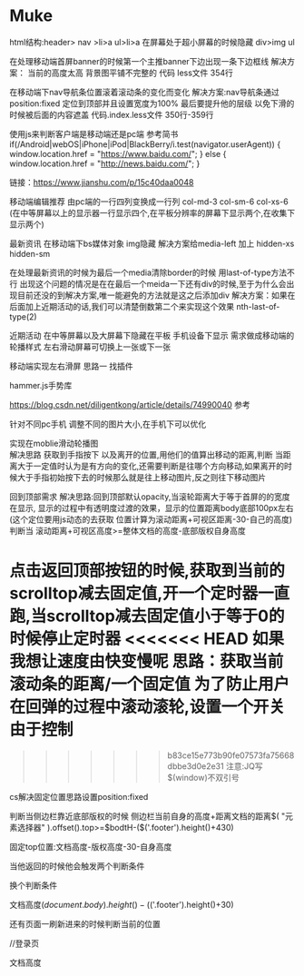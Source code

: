 # Muke

html结构:header> nav >li>a 
				 ul>li>a
		在屏幕处于超小屏幕的时候隐藏
		div>img
			ul




在处理移动端首屏banner的时候第一个主推banner下边出现一条下边框线
解决方案： 当前的高度太高 背景图平铺不完整的
代码 less文件 354行

在移动端下nav导航条位置滚着滚动条的变化而变化
解决方案:nav导航条通过position:fixed 定位到顶部并且设置宽度为100% 最后要提升他的层级 以免下滑的时候被后面的内容遮盖
代码.index.less文件 350行-359行


使用js来判断客户端是移动端还是pc端
参考简书
if(/Android|webOS|iPhone|iPod|BlackBerry/i.test(navigator.userAgent)) {
    window.location.href = "https://www.baidu.com/";
} else {
    window.location.href = "http://news.baidu.com/";
}


链接：https://www.jianshu.com/p/15c40daa0048

移动端编辑推荐
由pc端的一行四列变换成一行列
col-md-3  col-sm-6 col-xs-6 (在中等屏幕以上的显示器一行显示四个,在平板分辨率的屏幕下显示两个,在收集下显示两个)

最新资讯
在移动端下bs媒体对象 img隐藏
解决方案给media-left 加上 hidden-xs hidden-sm

在处理最新资讯的时候为最后一个media清除border的时候 用last-of-type方法不行
出现这个问题的情况是在在最后一个meida一下还有div的时候,至于为什么会出现目前还没的到解决方案,唯一能避免的方法就是这之后添加div
解决方案：如果在后面加上近期活动的话,我们可以清楚倒数第二个来实现这个效果
nth-last-of-type(2)

近期活动 在中等屏幕以及大屏幕下隐藏在平板 手机设备下显示
需求做成移动端的轮播样式 左右滑动屏幕可切换上一张或下一张


移动端实现左右滑屏
思路一 找插件

hammer.js手势库

https://blog.csdn.net/diligentkong/article/details/74990040 参考

针对不同pc手机 调整不同的图片大小,在手机下可以优化


实现在moblie滑动轮播图  
解决思路 获取到手指按下 以及离开的位置,用他们的值算出移动的距离,判断 当距离大于一定值时认为是有方向的变化,还需要判断是往哪个方向移动,如果离开的时候大于手指初始按下去的时候那么就是往上移动图片,反之则往下移动图片



回到顶部需求
解决思路:回到顶部默认opacity,当滚轮距离大于等于首屏的的宽度在显示, 显示的过程中有透明度过渡的效果，显示的位置距离body底部100px左右(这个定位要用js动态的去获取 位置计算为滚动距离+可视区距离-30-自己的高度)
判断当 滚动距离+可视区高度>=整体文档的高度-底部版权自身高度


点击返回顶部按钮的时候,获取到当前的scrolltop减去固定值,开一个定时器一直跑,当scrolltop减去固定值小于等于0的时候停止定时器
<<<<<<< HEAD
如果我想让速度由快变慢呢
思路：获取当前滚动条的距离/一个固定值
为了防止用户在回弹的过程中滚动滚轮,设置一个开关由于控制
=======

>>>>>>> b83ce15e773b90fe07573fa75668dbbe3d0e2e31
注意:JQ写$(window)不双引号

cs解决固定位置思路设置position:fixed

判断当侧边栏靠近底部版权的时候
侧边栏当前自身的高度+距离文档的距离$( "元素选择器" ).offset().top>=$bodtH-($('.footer').height()+430)

固定top位置:文档高度-版权高度-30-自身高度

当他返回的时候他会触发两个判断条件

换个判断条件

文档高度$(document.body).height()-($('.footer').height()+30)

还有页面一刷新进来的时候判断当前的位置





//登录页

文档高度

